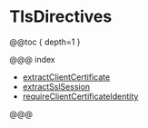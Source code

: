 # TlsDirectives

@@toc { depth=1 }

@@@ index

* [extractClientCertificate](extractClientCertificate.md)
* [extractSslSession](extractSslSession.md)
* [requireClientCertificateIdentity](requireClientCertificateIdentity.md)

@@@